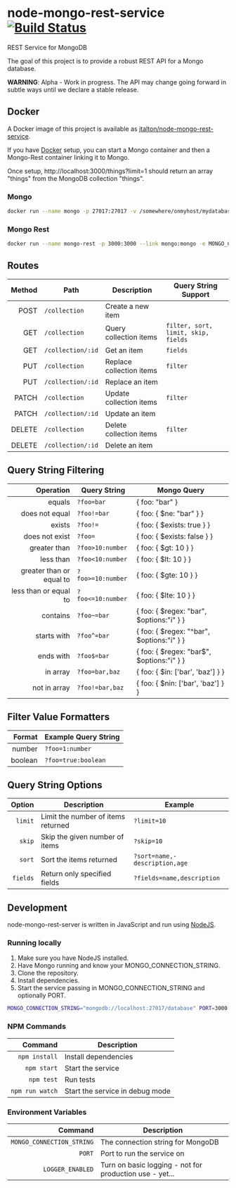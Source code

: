 # node-mongo-rest-service [![Build Status](https://travis-ci.org/jamestalton/node-mongo-rest-service.svg?branch=master)](https://travis-ci.org/jamestalton/node-mongo-rest-service)

REST Service for MongoDB

The goal of this project is to provide a robust REST API for a Mongo database.

**WARNING**: Alpha - Work in progress. The API may change going forward in subtle ways until we declare a stable release.

## Docker

A Docker image of this project is available as [jtalton/node-mongo-rest-service](https://hub.docker.com/r/jtalton/node-mongo-rest-service/).

If you have [Docker](https://www.docker.com) setup, you can start a Mongo container and then a Mongo-Rest container linking it to Mongo.

Once setup, http://localhost:3000/things?limit=1 should return an array "things" from the MongoDB collection "things".

### Mongo

``` bash
docker run --name mongo -p 27017:27017 -v /somewhere/onmyhost/mydatabase:/data/db -d --restart always mvertes/alpine-mongo
```

### Mongo Rest

``` bash
docker run --name mongo-rest -p 3000:3000 --link mongo:mongo -e MONGO_CONNECTION_STRING="mongodb://mongo:27017/database" -d --restart always jtalton/node-mongo-rest-service
```

## Routes

| Method | Path              | Description              | Query String Support
| -----: | ----------------- | ------------------------ | ---
|   POST | `/collection`     | Create a new item        |
|    GET | `/collection`     | Query collection items   | `filter, sort, limit, skip, fields`
|    GET | `/collection/:id` | Get an item              | `fields`
|    PUT | `/collection`     | Replace collection items | `filter`
|    PUT | `/collection/:id` | Replace an item          |
|  PATCH | `/collection`     | Update collection items  | `filter`
|  PATCH | `/collection/:id` | Update an item           |
| DELETE | `/collection`     | Delete collection items  | `filter`
| DELETE | `/collection/:id` | Delete an item           |

## Query String Filtering

|                Operation | Query String      | Mongo Query
| -----------------------: | ----------------- | -----------
|                   equals | `?foo=bar`        | { foo: "bar" }
|           does not equal | `?foo!=bar`       | { foo: { $ne: "bar" } }
|                   exists | `?foo!=`          | { foo: { $exists: true } }
|           does not exist | `?foo=`           | { foo: { $exists: false } }
|             greater than | `?foo>10:number`  | { foo: { $gt: 10 } }
|                less than | `?foo<10:number`  | { foo: { $lt: 10 } }
| greater than or equal to | `?foo>=10:number` | { foo: { $gte: 10 } }
|    less than or equal to | `?foo<=10:number` | { foo: { $lte: 10 } }
|                 contains | `?foo~=bar`       | { foo: { $regex: "bar", $options:"i" } }
|              starts with | `?foo^=bar`       | { foo: { $regex: "^bar", $options:"i" } }
|                ends with | `?foo$=bar`       | { foo: { $regex: "bar$", $options:"i" } }
|                 in array | `?foo=bar,baz`    | { foo: { $in: ['bar', 'baz'] } }
|             not in array | `?foo!=bar,baz`   | { foo: { $nin: ['bar', 'baz'] } }

## Filter Value Formatters

|  Format | Example Query String
| ------: | ---
|  number | `?foo=1:number`
| boolean | `?foo=true:boolean`

## Query String Options

|   Option | Description | Example
| -------: | --- | ---
|    `limit` | Limit the number of items returned | `?limit=10`
|     `skip` | Skip the given number of items | `?skip=10`
|     `sort` | Sort the items returned | `?sort=name,-description,age`
|   `fields` | Return only specified fields | `?fields=name,description`

## Development

node-mongo-rest-server is written in JavaScript and run using [NodeJS](https://nodejs.org).

### Running locally

1. Make sure you have NodeJS installed.
1. Have Mongo running and know your MONGO_CONNECTION_STRING.
1. Clone the repository.
1. Install dependencies.
1. Start the service passing in MONGO_CONNECTION_STRING and optionally PORT.

``` bash
MONGO_CONNECTION_STRING="mongodb://localhost:27017/database" PORT=3000 LOGGER_ENABLED=true npm start
```

### NPM Commands

|  Command | Description
| ------: | ---
| `npm install` | Install dependencies
| `npm start` | Start the service
| `npm test` | Run tests
| `npm run watch` | Start the service in debug mode

### Environment Variables

|  Command | Description
| ------: | ---
| `MONGO_CONNECTION_STRING` | The connection string for MongoDB
| `PORT` | Port to run the service on
| `LOGGER_ENABLED` | Turn on basic logging - not for production use - yet...
